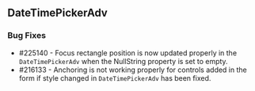 ## DateTimePickerAdv

### Bug Fixes


* \#225140 - Focus rectangle position is now updated properly in the `DateTimePickerAdv` when the NullString property is set to empty. 
* \#216133 - Anchoring is not working properly for controls added in the form if style changed in `DateTimePickerAdv` has been fixed. 
